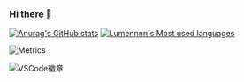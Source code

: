 ### Hi there 👋

[![Anurag's GitHub stats](https://github-readme-stats.vercel.app/api?username=Lumennnn&show_icons=true)](https://github.com/anuraghazra/github-readme-stats)
[![Lumennnn's Most used languages](https://github-readme-stats.vercel.app/api/top-langs?username=Lumennnn&layout=compact&hide_border=true&langs_count=10)](https://github.com/anuraghazra/github-readme-stats)

![Metrics](https://metrics.lecoq.io/Lumennnn?template=classic&config.timezone=Asia%2FShanghai)

![VSCode徽章](https://img.shields.io/badge/%E5%86%99%E4%BD%9C%E5%B7%A5%E5%85%B7-VS%20Code-blue)

